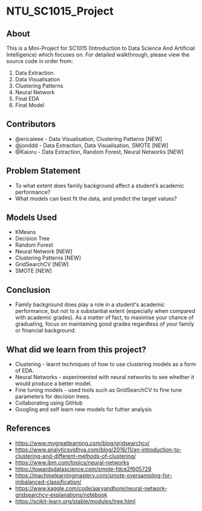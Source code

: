 # NTU_SC1015_Project

## About
This is a Mini-Project for SC1015 (Introduction to Data Science And Artificial Intelligence) which focuses on. For detailed walkthrough, please view the source code in order from: <br>
1. Data Extraction
2. Data Visualisation
3. Clustering Patterns
4. Neural Network
5. Final EDA
6. Final Model

## Contributors
* @ericaleee - Data Visualisation, Clustering Patterns [NEW] <br>
* @jonddd - Data Extraction, Data Visualisation, SMOTE [NEW]<br>
* @Kaioru - Data Extraction, Random Forest, Neural Networks [NEW] <br>

## Problem Statement
* To what extent does family background affect a student’s academic performance?
* What models can best fit the data, and predict the target values?

## Models Used
* KMeans
* Decision Tree
* Random Forest
* Neural Network [NEW]
* Clustering Patterns [NEW]
* GridSearchCV [NEW]
* SMOTE [NEW]

## Conclusion
* Family background does play a role in a student's academic performance, but not to a substantial extent (especially when compared with academic grades). As a matter of fact, to maximise your chance of graduating, focus on maintaining good grades regardless of your family or financial background.


## What did we learn from this project?
* Clustering - learnt techniques of how to use clustering models as a form of EDA.
* Neural Networks - experimented with neural networks to see whether it would produce a better model.
* Fine tuning models - used tools such as GridSearchCV to fine tune parameters for decision trees.
* Collaborating using GitHub
* Googling and self learn new models for futher analysis

## References
* https://www.mygreatlearning.com/blog/gridsearchcv/
* https://www.analyticsvidhya.com/blog/2016/11/an-introduction-to-clustering-and-different-methods-of-clustering/ 
* https://www.ibm.com/topics/neural-networks 
* https://towardsdatascience.com/smote-fdce2f605729
* https://machinelearningmastery.com/smote-oversampling-for-imbalanced-classification/
* https://www.kaggle.com/code/aaryandhore/neural-network-gridsearchcv-explanations/notebook
* https://scikit-learn.org/stable/modules/tree.html 